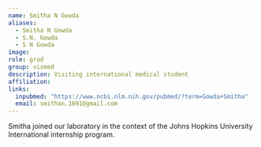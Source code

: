 ```yaml
---
name: Smitha N Gowda
aliases:
  - Smitha N Gowda
  - S.N. Gowda
  - S N Gowda
image: 
role: grad
group: vismed
description: Visiting international medical student
affiliation: 
links:
  inpubmed: "https://www.ncbi.nlm.nih.gov/pubmed/?term=Gowda+Smitha"
  email: smithan.1691@gmail.com
---
```


Smitha joined our laboratory in the context of the Johns Hopkins University International internship program.